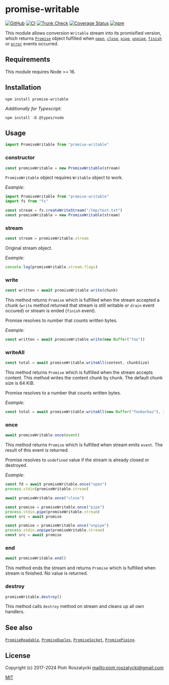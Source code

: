 # promise-writable

<!-- markdownlint-disable MD013 -->

[![GitHub](https://img.shields.io/github/v/release/dex4er/js-promise-writable?display_name=tag&sort=semver)](https://github.com/dex4er/tf)
[![CI](https://github.com/dex4er/js-promise-writable/actions/workflows/ci.yaml/badge.svg)](https://github.com/dex4er/tf/actions/workflows/ci.yaml)
[![Trunk Check](https://github.com/dex4er/js-promise-writable/actions/workflows/trunk.yaml/badge.svg)](https://github.com/dex4er/tf/actions/workflows/trunk.yaml)
[![Coverage Status](https://coveralls.io/repos/github/dex4er/js-promise-writable/badge.svg)](https://coveralls.io/github/dex4er/js-promise-writable)
[![npm](https://img.shields.io/npm/v/promise-writable.svg)](https://www.npmjs.com/package/promise-writable)

<!-- markdownlint-enable MD013 -->

This module allows conversion `Writable` stream into its promisified version,
which returns
[`Promise`](https://developer.mozilla.org/en-US/docs/Web/JavaScript/Reference/Global_Objects/Promise)
object fulfilled when [`open`](https://nodejs.org/api/fs.html#fs_event_open),
[`close`](https://nodejs.org/api/fs.html#fs_event_close),
[`pipe`](https://nodejs.org/api/stream.html#stream_event_pipe),
[`unpipe`](https://nodejs.org/api/stream.html#stream_event_unpipe),
[`finish`](https://nodejs.org/api/stream.html#stream_event_finish) or
[`error`](https://nodejs.org/api/stream.html#stream_event_error) events
occurred.

## Requirements

This module requires Node >= 16.

## Installation

```shell
npm install promise-writable
```

_Additionally for Typescript:_

```shell
npm install -D @types/node
```

## Usage

```js
import PromiseWritable from "promise-writable"
```

### constructor

```js
const promiseWritable = new PromiseWritable(stream)
```

`PromiseWritable` object requires `Writable` object to work.

_Example:_

```js
import PromiseWritable from "promise-writable"
import fs from "fs"

const stream = fs.createWriteStream("/tmp/test.txt")
const promiseWritable = new PromiseWritable(stream)
```

### stream

```js
const stream = promiseWritable.stream
```

Original stream object.

_Example:_

```js
console.log(promiseWritable.stream.flags)
```

### write

```js
const written = await promiseWritable.write(chunk)
```

This method returns `Promise` which is fulfilled when the stream accepted a
chunk (`write` method returned that stream is still writable or `drain` event
occured) or stream is ended (`finish` event).

Promise resolves to number that counts written bytes.

_Example:_

```js
const written = await promiseWritable.write(new Buffer("foo"))
```

### writeAll

```js
const total = await promiseWritable.writeAll(content, chunkSize)
```

This method returns `Promise` which is fulfilled when the stream accepts
content. This method writes the content chunk by chunk. The default chunk
size is 64 KiB.

Promise resolves to a number that counts written bytes.

_Example:_

```js
const total = await promiseWritable.writeAll(new Buffer("foobarbaz"), 3)
```

### once

```js
await promiseWritable.once(event)
```

This method returns `Promise` which is fulfilled when stream emits `event`. The
result of this event is returned.

Promise resolves to `undefined` value if the stream is already closed or
destroyed.

_Example:_

```js
const fd = await promiseWritable.once("open")
process.stdin(promiseWritable.stream)

await promiseWritable.once("close")

const promise = promiseWritable.once("pipe")
process.stdin.pipe(promiseWritable.stream)
const src = await promise

const promise = promiseWritable.once("unpipe")
process.stdin.unpipe(promiseWritable.stream)
const src = await promise
```

### end

```js
await promiseWritable.end()
```

This method ends the stream and returns `Promise` which is fulfilled when stream
is finished. No value is returned.

### destroy

```js
promiseWritable.destroy()
```

This method calls `destroy` method on stream and cleans up all own handlers.

## See also

[`PromiseReadable`](https://www.npmjs.com/package/promise-readable),
[`PromiseDuplex`](https://www.npmjs.com/package/promise-duplex),
[`PromiseSocket`](https://www.npmjs.com/package/promise-socket),
[`PromisePiping`](https://www.npmjs.com/package/promise-piping).

## License

Copyright (c) 2017-2024 Piotr Roszatycki <mailto:piotr.roszatycki@gmail.com>

[MIT](https://opensource.org/licenses/MIT)
